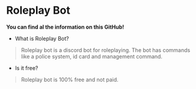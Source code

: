 # Roleplay Bot
**You can find al the information on this GitHub!**

- What is Roleplay Bot?
> Roleplay bot is a discord bot for roleplaying. The bot has commands like a police system, id card and management command.

- Is it free?
> Roleplay bot is 100% free and not paid.
